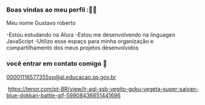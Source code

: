 ### Boas vindas ao meu perfil :🐱‍👤

Meu nome Gustavo roberto
  
-Estou estudando na Alura
-Estou me desenvolvendo na linguagen JavaScript
-Utilizo esse espaço para minha organização e compartilhamento dos meus projetos desenvolvidos

### você entrar em contato comigo 📧

00001116577355sp@al.educacao.sp.gov.br


![]()
https://tenor.com/pt-BR/view/lr-agl-ssb-vegito-goku-vegeta-super-saiyan-blue-dokkan-battle-gif-59908436651441696
